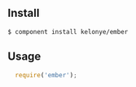 Install
---

    $ component install kelonye/ember

Usage
---

```javascript
  require('ember');
```
